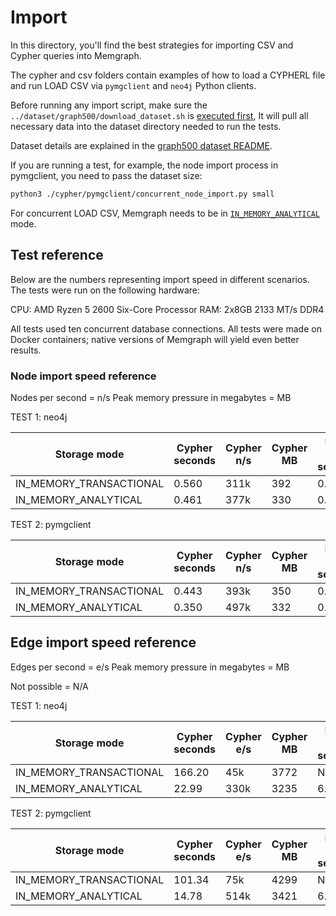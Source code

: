 # Import

In this directory, you'll find the best strategies for importing CSV and Cypher queries into Memgraph.

The cypher and csv folders contain examples of how to load a CYPHERL file and run LOAD CSV via `pymgclient` and `neo4j` Python clients. 

Before running any import script, make sure the `../dataset/graph500/download_dataset.sh` is [executed first](../datasets/graph500/README.md), 
It will pull all necessary data into the dataset directory needed to run the tests.

Dataset details are explained in the [graph500 dataset README](../datasets/graph500/README.md). 

If you are running a test, for example, the node import process in pymgclient, you need to pass the dataset size: 

```bash
python3 ./cypher/pymgclient/concurrent_node_import.py small
```

For concurrent LOAD CSV, Memgraph needs to be in [`IN_MEMORY_ANALYTICAL`](https://memgraph.com/docs/fundamentals/storage-memory-usage#in-memory-analytical-storage-mode) mode. 

## Test reference 

Below are the numbers representing import speed in different scenarios. The tests were run on the following hardware: 

CPU: AMD Ryzen 5 2600 Six-Core Processor
RAM: 2x8GB 2133 MT/s DDR4

All tests used ten concurrent database connections. All tests were made on Docker containers; native versions of Memgraph will yield even better results.

### Node import speed reference

Nodes per second = n/s
Peak memory pressure in megabytes = MB 

TEST 1: neo4j

| Storage mode             | Cypher seconds | Cypher n/s | Cypher MB | LOAD CSV seconds | LOAD CSV n/s | LOAD CSV MB |
|--------------------------|----------------|------------|-----------|------------------|--------------|-------------|
|  IN_MEMORY_TRANSACTIONAL |     0.560      |    311k    |   392     |      0.42        |    414k      |     230     |
|  IN_MEMORY_ANALYTICAL    |     0.461      |    377k    |   330     |      0.17        |    1.02M     |     140     |


TEST 2: pymgclient

| Storage mode             | Cypher seconds | Cypher n/s | Cypher MB | LOAD CSV seconds | LOAD CSV n/s | LOAD CSV MB |
|--------------------------|----------------|------------|-----------|------------------|--------------|-------------|
|  IN_MEMORY_TRANSACTIONAL |     0.443      |    393k    |   350     |      0.39        |    446k      |     203     |
|  IN_MEMORY_ANALYTICAL    |     0.350      |    497k    |   332     |      0.16        |    1.08M     |     142     |



## Edge import speed reference

Edges per second = e/s
Peak memory pressure in megabytes = MB 

Not possible = N/A

TEST 1: neo4j

| Storage mode             | Cypher seconds | Cypher e/s | Cypher MB | LOAD CSV seconds | LOAD CSV e/s | LOAD CSV MB |
|--------------------------|----------------|------------|-----------|------------------|--------------|-------------|
|  IN_MEMORY_TRANSACTIONAL |     166.20     |    45k     |   3772    |       N/A        |     N/A      |       N/A   |
|  IN_MEMORY_ANALYTICAL    |     22.99      |    330k    |   3235    |       6.30       |     1.2M     |     1132    |


TEST 2: pymgclient

| Storage mode             | Cypher seconds | Cypher e/s | Cypher MB | LOAD CSV seconds | LOAD CSV e/s | LOAD CSV MB |
|--------------------------|----------------|------------|-----------|------------------|--------------|-------------|
|  IN_MEMORY_TRANSACTIONAL |     101.34     |    75k     |   4299    |       N/A        |     N/A      |       N/A   |
|  IN_MEMORY_ANALYTICAL    |     14.78      |    514k    |   3421    |       6.28       |     1.2M     |     1125    |

